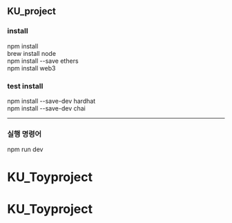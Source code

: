 ## KU_project

<h3>install</h3>

npm install <br>
brew install node <br>
npm install --save ethers <br>
npm install web3 <br>

<h3>test install</h3>
npm install --save-dev hardhat <br>
npm install --save-dev chai

-----

<h3> 실행 명령어 </h3>

npm run dev
# KU_Toyproject
# KU_Toyproject

